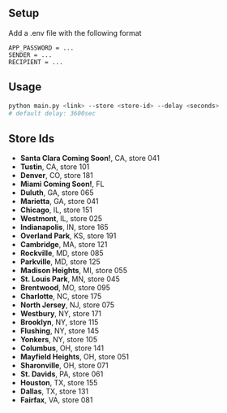 ## Setup
Add a .env file with the following format
```dotenv
APP_PASSWORD = ...
SENDER = ...
RECIPIENT = ...
```
## Usage
```bash
python main.py <link> --store <store-id> --delay <seconds>
# default delay: 3600sec
```

## Store Ids

- **Santa Clara Coming Soon!**, CA, store 041
- **Tustin**, CA, store 101
- **Denver**, CO, store 181
- **Miami Coming Soon!**, FL
- **Duluth**, GA, store 065
- **Marietta**, GA, store 041
- **Chicago**, IL, store 151
- **Westmont**, IL, store 025
- **Indianapolis**, IN, store 165
- **Overland Park**, KS, store 191
- **Cambridge**, MA, store 121
- **Rockville**, MD, store 085
- **Parkville**, MD, store 125
- **Madison Heights**, MI, store 055
- **St. Louis Park**, MN, store 045
- **Brentwood**, MO, store 095
- **Charlotte**, NC, store 175
- **North Jersey**, NJ, store 075
- **Westbury**, NY, store 171
- **Brooklyn**, NY, store 115
- **Flushing**, NY, store 145
- **Yonkers**, NY, store 105
- **Columbus**, OH, store 141
- **Mayfield Heights**, OH, store 051
- **Sharonville**, OH, store 071
- **St. Davids**, PA, store 061
- **Houston**, TX, store 155
- **Dallas**, TX, store 131
- **Fairfax**, VA, store 081